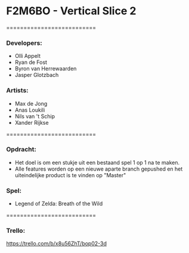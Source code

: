 # F2M6BO - Vertical Slice 2
==========================
### Developers:

* Olli Appelt
* Ryan de Fost
* Byron van Herrewaarden
* Jasper Glotzbach

### Artists:

* Max de Jong
* Anas Loukili
* Nils van 't Schip
* Xander Rijkse

==========================
### Opdracht:
* Het doel is om een stukje uit een bestaand spel 1 op 1 na te maken. 
* Alle features worden op een nieuwe aparte branch gepushed en het uiteindelijke product is te vinden op "Master"

### Spel:
* Legend of Zelda: Breath of the Wild

==========================
### Trello:
https://trello.com/b/x8u56ZhT/bop02-3d
